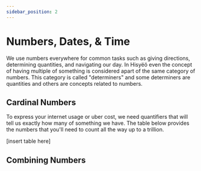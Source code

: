 ```yaml
---
sidebar_position: 2
---
```


# Numbers, Dates, & Time

We use numbers everywhere for common tasks such as giving directions,
determining quantities, and navigating our day. In Hisyëö even the concept of
having multiple of something is considered apart of the same category of
numbers. This category is called "determiners" and some determiners are
quantities and others are concepts related to numbers.

## Cardinal Numbers

To express your internet usage or uber cost, we need quantifiers that will tell
us exactly how many of something we have. The table below provides the numbers
that you'll need to count all the way up to a trillion.

[insert table here]

## Combining Numbers